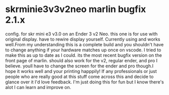 # skrminie3v3v2neo marlin bugfix 2.1.x
config. for skr mini e3 v3.0 on an Ender 3 v2 Neo. this one is for use with original display. have to rewire display yourself. Currently using and works well.From my understanding this is a complete build and you shouldn't have to change anything if your hardware matches up once on vscode.
I tried to make this as up to date as I could. its the most recent bugfix version on the front page of marlin. should also work for the v2, regular ender, and pro I believe. youll have to change the screen for the ender and pro though.I hope it works well and your printing happpily! If any professionals or just people who are really good at this stuff come across this and decide to glance over it I'd love feedback. I'm just doing this for fun but I know there's alot I can learn and improve on.
